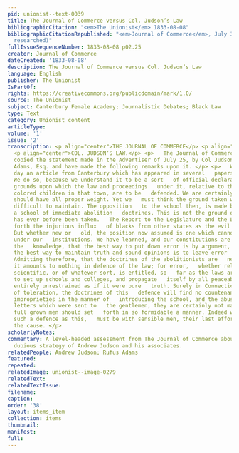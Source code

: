 ```yaml
---
pid: unionist--text-0039
title: The Journal of Commerce versus Col. Judson’s Law
bibliographicCitation: "<em>The Unionist</em> 1833-08-08"
bibliographicCitationRepublished: "<em>Journal of Commerce</em>, July 30, 1833 (not
  researched)"
fullIssueSequenceNumber: 1833-08-08 p02.25
creator: Journal of Commerce
dateCreated: '1833-08-08'
description: The Journal of Commerce versus Col. Judson’s Law
language: English
publisher: The Unionist
IsPartOf: 
rights: https://creativecommons.org/publicdomain/mark/1.0/
source: The Unionist
subject: Canterbury Female Academy; Journalistic Debates; Black Law
type: Text
category: Unionist content
articleType: 
volume: '1'
issue: '2'
transcription: <p align="center">THE JOURNAL OF COMMERCE</p> <p align="center"><em>versus.</em></p>
  <p align="center">COL. JUDSON’S LAW.</p> <p>   The Journal of Commerce of July 30   <sup>th</sup>   has
  copied the statement made in the Advertiser of July 25, by Col Judson and   Rufus
  Adams, Esq. and have made the following remarks upon it. </p> <p>   We publish to
  day an article from Canterbury which has appeared in several   papers of that neighborhood.
  We do so, because we understand it to be a sort   of official declaration of the
  grounds upon which the law and proceedings   under it, relative to the school for
  colored children in that town, are to be   defended. We are certainly willing it
  should have all proper weight. Yet we   must think the ground taken will be very
  difficult to maintain. The opposition   to the school then, is made because it is
  a school of immediate abolition   doctrines. This is not the ground of defence which
  has ever before been taken.   The Report to the Legislature and the Law, both set
  forth the injurious influx   of blacks from other states as the evil to be prevented.
  But whether new or   old, the position now assumed is one which cannot be maintained
  under our   institutions. We have learned, and our constitutions are based upon
  the   knowledge, that the best way to put down error is by argument, not by law.   That
  the best way to maintain truth and sound opinions is to leave error   unrestrained.
  Admitting therefore, that the doctrines of the abolitionists are   never so erroneous,
  it amounts to nothing in defence of the law; for error,   whether religious, political,
  scientific, or of whatever sort, is entitled, so   far as the laws are concerned,
  to set up schools and colleges, and propagate   itself by all peaceable means, as
  entirely unrestrained as if it were pure   truth. Surely in Connecticut, that focus
  of toleration, the doctrines of this   defence will find no countenance. As to the
  improprieties in the manner of   introducing the school, and the abusive anonymous
  letters which were sent to   the gentlemen, they are certainly not matters which
  full grown men should set   forth in so formidable a manner. Indeed we think that
  such a defence as this,   must be with sensible men, their last effort before abandoning
  the cause. </p>
scholarlyNotes: 
commentary: A level-headed assessment from The Journal of Commerce about the legally
  dubious strategy of Andrew Judson and his associates.
relatedPeople: Andrew Judson; Rufus Adams
featured: 
repeated: 
relatedImage: unionist--image-0279
relatedText: 
relatedTextIssue: 
filename: 
caption: 
order: '38'
layout: items_item
collection: items
thumbnail: 
manifest: 
full: 
---
```


